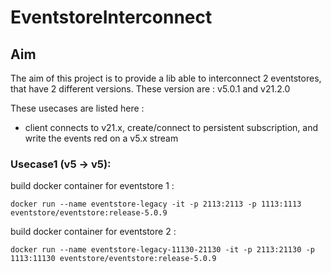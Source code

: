 # EventstoreInterconnect

## Aim

The aim of this project is to provide a lib able to interconnect 2 eventstores, that have 2 different versions. These version are : v5.0.1 and v21.2.0

These usecases are listed here :
- client connects to v21.x, create/connect to persistent subscription, and write the events red on a v5.x stream


### Usecase1 (v5 -> v5):
build docker container for eventstore 1 :

`docker run --name eventstore-legacy -it -p 2113:2113 -p 1113:1113 eventstore/eventstore:release-5.0.9`

build docker container for eventstore 2 :

`docker run --name eventstore-legacy-11130-21130 -it -p 2113:21130 -p 1113:11130 eventstore/eventstore:release-5.0.9`
